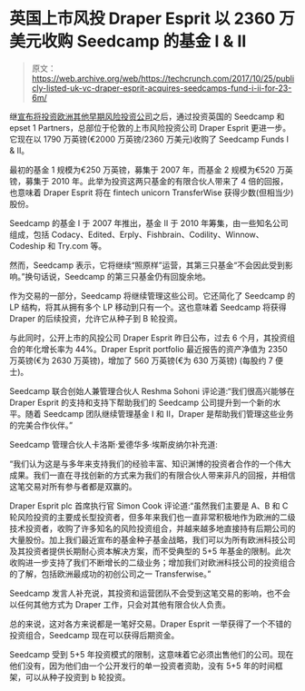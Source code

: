 # 英国上市风投 Draper Esprit 以 2360 万美元收购 Seedcamp 的基金 I & II

> 原文：<https://web.archive.org/web/https://techcrunch.com/2017/10/25/publicly-listed-uk-vc-draper-esprit-acquires-seedcamps-fund-i-ii-for-23-6m/>

继[宣布将投资欧洲其他早期风险投资公司](https://web.archive.org/web/20230224140836/https://techcrunch.com/2017/10/16/draper-esprit-invests-in-early-stage-vcs-seedcamp-and-episode-1/?ncid=txtlnkusaolp00000629)之后，通过投资英国的 Seedcamp 和 epset 1 Partners，总部位于伦敦的上市风险投资公司 Draper Esprit 更进一步。它现在以 1790 万英镑(€2000 万英镑/2360 万美元)收购了 Seedcamp Funds I & II。

最初的基金 1 规模为€250 万英镑，募集于 2007 年，而基金 2 规模为€520 万英镑，募集于 2010 年。此举为投资这两只基金的有限合伙人带来了 4 倍的回报，也意味着 Draper Esprit 将在 fintech unicorn TransferWise 获得少数(但相当少)股份。

Seedcamp 的基金 I 于 2007 年推出，基金 II 于 2010 年筹集，由一些知名公司组成，包括 Codacy、Edited、Erply、Fishbrain、Codility、Winnow、Codeship 和 Try.com 等。

然而，Seedcamp 表示，它将继续“照原样”运营，其第三只基金“不会因此受到影响。”换句话说，Seedcamp 的第三只基金仍有回旋余地。

作为交易的一部分，Seedcamp 将继续管理这些公司。它还简化了 Seedcamp 的 LP 结构，将其从拥有多个 LP 移动到只有一个。这也意味着 Seedcamp 将获得 Draper 的后续投资，允许它从种子到 B 轮投资。

与此同时，公开上市的风投公司 Draper Esprit 昨日公布，过去 6 个月，其投资组合的年化增长率为 44%。Draper Esprit portfolio 最近报告的资产净值为 2350 万英镑(€为 2630 万英镑)，增加了 560 万英镑(€为 630 万英镑) (每股约 7 便士)。

Seedcamp 联合创始人兼管理合伙人 Reshma Sohoni 评论道:“我们很高兴能够在 Draper Esprit 的支持和支持下帮助我们的 Seedcamp 公司提升到一个新的水平。随着 Seedcamp 团队继续管理基金 I 和 II，Draper 是帮助我们管理这些业务的完美合作伙伴。”

Seedcamp 管理合伙人卡洛斯·爱德华多·埃斯皮纳尔补充道:

“我们认为这是与多年来支持我们的经验丰富、知识渊博的投资者合作的一个伟大成果。我们一直在寻找创新的方式来为我们的有限合伙人带来非凡的回报，并相信这笔交易对所有参与者都是双赢的。

Draper Esprit plc 首席执行官 Simon Cook 评论道:“虽然我们主要是 A、B 和 C 轮风险投资的主要成长型投资者，但多年来我们也一直非常积极地作为欧洲的二级技术投资者，收购了许多知名的风险投资组合，并越来越多地直接持有后期公司的大量股份。加上我们最近宣布的基金种子基金战略，我们可以为所有欧洲科技公司及其投资者提供长期耐心资本解决方案，而不受典型的 5+5 年基金的限制。此次收购进一步支持了我们不断增长的二级业务；增加我们对欧洲科技公司的投资组合的了解，包括欧洲最成功的初创公司之一 Transferwise。”

Seedcamp 发言人补充说，其投资和运营团队不会受到这笔交易的影响，也不会以任何其他方式为 Draper 工作，只会对其他有限合伙人负责。

总的来说，这对各方来说都是一笔好交易。Draper Esprit 一举获得了一个不错的投资组合，Seedcamp 现在可以获得后期资金。

Seedcamp 受到 5+5 年投资模式的限制，这意味着它必须出售他们的公司。现在他们没有，因为他们由一个公开发行的单一投资者资助，没有 5+5 年的时间框架，可以从种子投资到 b 轮投资。